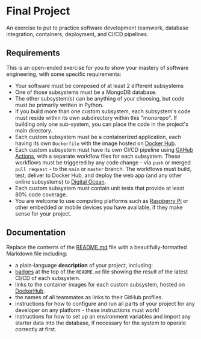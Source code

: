 # Final Project

An exercise to put to practice software development teamwork, database integration, containers, deployment, and CI/CD pipelines.

## Requirements

This is an open-ended exercise for you to show your mastery of software engineering, with some specific requirements:

- Your software must be composed of at least 2 different subsystems
- One of those subsystems must be a MongoDB database.
- The other subsystem(s) can be anything of your choosing, but code must be primarily written in Python.
- If you build more than one custom subsystem, each subsystem's code must reside within its own subdirectory within this "monorepo". If building only one sub-system, you can place the code in the project's main directory.
- Each custom subsystem must be a containerized application, each having its own `Dockerfile` with the image hosted on [Docker Hub](https://hub.docker.com/).
- Each custom subsystem must have its own CI/CD pipeline using [GitHub Actions](https://docs.github.com/en/actions), with a separate workflow files for each subsystem. These workflows must be triggered by any code change - via `push` or merged `pull request` - to the `main` or `master` branch. The workflows must build, test, deliver to Docker Hub, and deploy the web app (and any other online subsystems) to [Digital Ocean](https://m.do.co/c/4d1066078eb0).
- Each custom subsystem must contain unit tests that provide at least 80% code coverage.
- You are welcome to use computing platforms such as [Raspberry Pi](https://www.raspberrypi.com/) or other embedded or mobile devices you have available, if they make sense for your project.

## Documentation

Replace the contents of the [README.md](./README.md) file with a beautifully-formatted Markdown file including:

- a plain-language **description** of your project, including:
- [badges](https://docs.github.com/en/actions/monitoring-and-troubleshooting-workflows/adding-a-workflow-status-badge) at the top of the `README.md` file showing the result of the latest CI/CD of each subsystem.
- links to the container images for each custom subsystem, hosted on [DockerHub](https://hub.docker.com).
- the names of all teammates as links to their GitHub profiles.
- instructions for how to configure and run all parts of your project for any developer on any platform - these instructions must work!
- instructions for how to set up an environment variables and import any starter data into the database, if necessary for the system to operate correctly at first.
